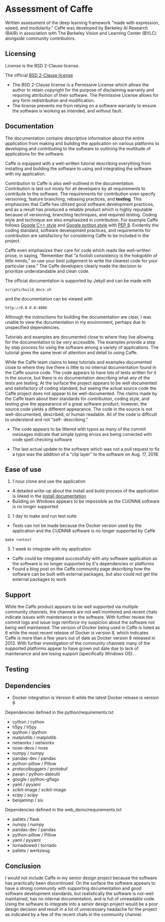 # Assessment of Caffe #
Written assessment of the deep learning framework "made with expression, speed,
and modularity." Caffe was developed by Berkeley AI Research (BAIR) in
association with The Berkeley Vision and Learning Center (BVLC) alongside
community contributors.

## Licensing ##
License is the BSD 2-Clause license.

The official [BSD 2-Clause license](LICENSE)

- The BSD 2-Clause license is a Permissive License which allows the author to
retain copyright for the purpose of disclaiming warranty and requiring
attribution of their software. The Permissive License allows for any form
redistribution and modification.
- The license prevents me from relying on a software warranty to ensure the
software is working as intended, and without fault.

## Documentation ##
The documentation contains descriptive information about the entire application
from making and building the application on various platforms to developing and
contributing to the software to outlining the multitude of applications for the
software.

Caffe is equipped with a well-written tutorial describing everything from
installing and building the software to using and integrating the software with
my application.

Contribution to Caffe is also well-outlined in the documentation. Contribution
is laid out nicely for all developers by all requirements to contribute to the
software. The requirements for contribution even specify versioning, feature
branching, rebasing practices, and **testing**. This emphasizes that Caffe has
utilized good software development practices, and as a result has produced a
reliable product which is highly reputable because of versioning, branching
techniques, and required testing. Coding style and technique are also emphasized
in contribution. For example Caffe follows
[Google C++ style](https://google.github.io/styleguide/cppguide.html) and
[Google python style](https://google.github.io/styleguide/pyguide.html) with
[PEP 8](https://legacy.python.org/dev/peps/pep-0008/). Evidently the coding
standard, software development practices, and requirements for contribution are
satisfactory for considering Caffe to be included in the project.

Caffe even emphasizes their care for code which reads like well-written prose,
in saying, "Remember that “a foolish consistency is the hobgoblin of little
minds,” so use your best judgement to write the clearest code for your
particular case." The Caffe developers clearly made the decision to prioritize
understandable and clean code.

The official documentation is supported by Jekyll and can be made with

```
scripts/build_docs.sh
```

and the documentation can be viewed with

```
http://0.0.0.0:4000
```

Although the instructions for building the documentation are clear, I was unable
to view the documentation in my environment, perhaps due to unspecified
dependencies.

Tutorials and examples are documented close to where they live allowing for
the documentation to be very accessible. The examples provide a step by step
process for using the software among a variety of applications. The tutorial
gives the same level of attention and detail to using Caffe.

While the Caffe team claims to keep tutorials and examples documented close to
where they live there is little to no internal documentation found in the Caffe
source code. The code appears to have lots of tests written for it in the
source, but there is no documentation describing what any of the tests are
testing. At the surface the project appears to be well documented and
satisfactory of coding standard, but seeing the actual source code the Caffe
project does not appear to be well-documented. The claims made by the Caffe team
about their standards for contribution, coding style, and testing give the
appearance of a great software product; however, the source code yields a
different appearance. The code in the source is not well-documented, described,
or human readable. All of the code is difficult to understand and not "self-
describing."

- The code appears to be littered with typos as many of the commit messages
indicate that simple typing errors are being corrected with code spell checking
software

- The last actual update to the software which was not a pull request to fix a
typo was the addition of a "clip layer" to the software on Aug. 17, 2018.

## Ease of use ##
1. 1 hour clone and use the application
- A detailed write-up about the install and build process of the application is
linked in the
[install documentation](http://caffe.berkeleyvision.org/installation.html)
- Building on Windows appears to be impossible as the CUDNN8 software is no
longer supported

2. 1 day to make and run test suite
- Tests can not be made because the Docker version used by the application and
the CUDNN8 software is no longer supported by Caffe

```
make runtest
```

3. 1 week to integrate with my application
- Caffe could be integrated successfully with any software application as the
software is no longer supported by it's dependencies or platforms
- Found a blog post on the Caffe community page describing how the software
can be built with external packages, but also could not get the external
packages to work

## Support ##
While the Caffe product appears to be well supported via multiple community
channels, the channels are not well monitored and recent chats indicate issues
with maintenance in the software. With further review the commit logs and issue
logs reinforce my suspicion about the software not being well maintained. The
version of Docker being used in Caffe is listed as 6 while the most recent
release of Docker is version 8, which indicates Caffe is more than a few years
out of date as Docker version 8 released in 2013. With further investigation of
the community channels many of the supported platforms appear to have grown out
date due to lack of maintenance and are losing support (specifically Windows OS).

## Testing ##

## Dependencies ##
- Docker integration is Version 6 while the latest Docker release is version 8

Dependencies defined in the python/requirements.txt
- cython / cython
- h5py / h5py
- ipython / ipython
- matplotlib / matplotlib
- networkx / networkx
- nose-devs / nose
- numpy / numpy
- pandas-dev / pandas
- python-pillow / Pillow
- protocolbuggers / protobuf
- paxan / python-dateutil
- google / python-gflags
- yaml / pyyaml
- scikit-image / scikit-image
- scipy / scipy
- benjaminp / six

Dependencies defined in the web_demo/requirements.txt
- pallets / flask
- numpy / numpy
- pandas-dev / pandas
- python-pillow / Pillow
- yaml / pyyaml
- tornadowed / tornado
- pallets / werkzeug

## Conclusion ##
I would not include Caffe in my senior design project because the software has
practically been discontinued. On the surface the software appears to have a
strong community with supporting documentation and good software development
standards, but realistically the software is not-well maintained, has no
internal documentation, and is full of unreadable code. Using the software to
integrate into a senior design project would be a poor design decision and
result in a lot of unnecessary headache for the project as indicated by a few of
the recent chats in the community channel.
